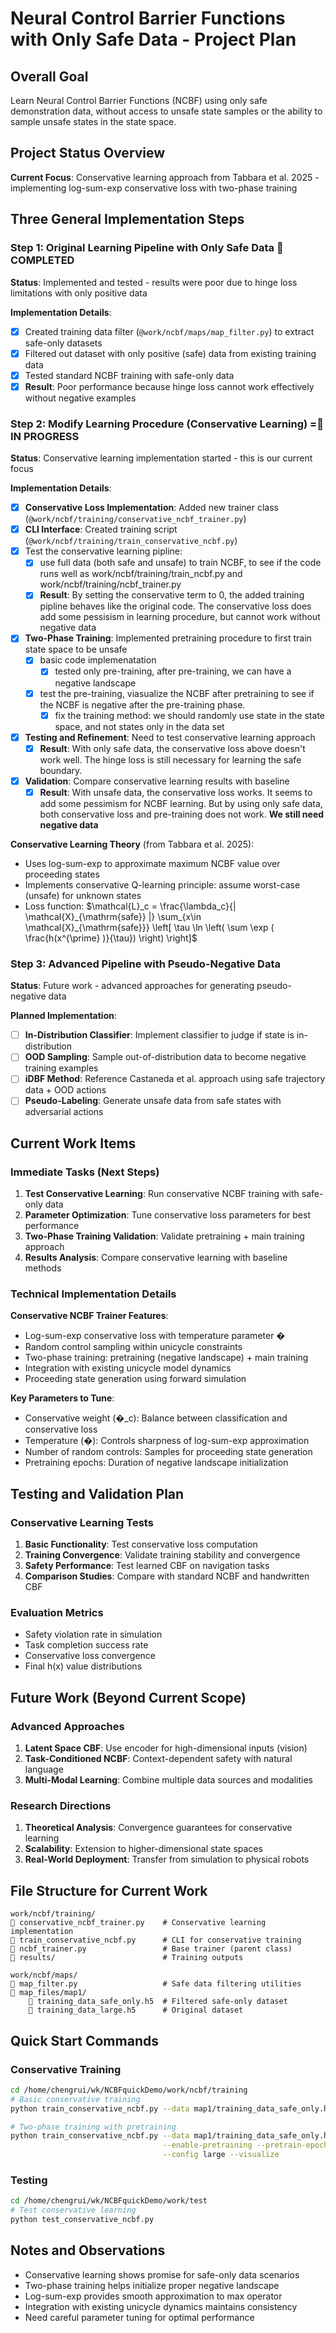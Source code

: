 # Neural Control Barrier Functions with Only Safe Data - Project Plan

## Overall Goal
Learn Neural Control Barrier Functions (NCBF) using only safe demonstration data, without access to unsafe state samples or the ability to sample unsafe states in the state space.

## Project Status Overview
**Current Focus**: Conservative learning approach from Tabbara et al. 2025 - implementing log-sum-exp conservative loss with two-phase training

## Three General Implementation Steps

### Step 1: Original Learning Pipeline with Only Safe Data  COMPLETED
**Status**: Implemented and tested - results were poor due to hinge loss limitations with only positive data

**Implementation Details**:
- [x] Created training data filter (`@work/ncbf/maps/map_filter.py`) to extract safe-only datasets
- [x] Filtered out dataset with only positive (safe) data from existing training data
- [x] Tested standard NCBF training with safe-only data
- [x] **Result**: Poor performance because hinge loss cannot work effectively without negative examples

### Step 2: Modify Learning Procedure (Conservative Learning) = IN PROGRESS
**Status**: Conservative learning implementation started - this is our current focus

**Implementation Details**:
- [x] **Conservative Loss Implementation**: Added new trainer class (`@work/ncbf/training/conservative_ncbf_trainer.py`)
- [x] **CLI Interface**: Created training script (`@work/ncbf/training/train_conservative_ncbf.py`)
- [x] Test the conservative learning pipline:
  - [x] use full data (both safe and unsafe) to train NCBF, to see if the code runs well as work/ncbf/training/train_ncbf.py and work/ncbf/training/ncbf_trainer.py
  - [x] **Result**: By setting the conservative term to 0, the added training pipline behaves like the original code. The conservative loss does add some pessisism in learning procedure, but cannot work without negative data
- [x] **Two-Phase Training**: Implemented pretraining procedure to first train state space to be unsafe
  - [x] basic code implemenatation
    - [x] tested only pre-training, after pre-training, we can have a negative landscape 
  - [x] test the pre-training, viasualize the NCBF after pretraining to see if the NCBF is negative after the pre-training phase.  
    - [x] fix the training method: we should randomly use state in the state space, and not states only in the data set
- [x] **Testing and Refinement**: Need to test conservative learning approach
  - [x] **Result**: With only safe data, the conservative loss above doesn't work well. The hinge loss is still necessary for learning the safe boundary.
- [x] **Validation**: Compare conservative learning results with baseline
  - [x] **Result**:  With unsafe data, the conservative loss works. It seems to add some pessimism for NCBF learning. But by using only safe data, both conservative loss and pre-training does not work. **We still need negative data**

**Conservative Learning Theory** (from Tabbara et al. 2025):
- Uses log-sum-exp to approximate maximum NCBF value over proceeding states
- Implements conservative Q-learning principle: assume worst-case (unsafe) for unknown states
- Loss function: $\mathcal{L}_c = \frac{\lambda_c}{| \mathcal{X}_{\mathrm{safe}} |} \sum_{x\in \mathcal{X}_{\mathrm{safe}}} \left[ \tau \ln \left( \sum \exp ( \frac{h(x^{\prime} )}{\tau}) \right) \right]$

### Step 3: Advanced Pipeline with Pseudo-Negative Data
**Status**: Future work - advanced approaches for generating pseudo-negative data

**Planned Implementation**:
- [ ] **In-Distribution Classifier**: Implement classifier to judge if state is in-distribution
- [ ] **OOD Sampling**: Sample out-of-distribution data to become negative training examples
- [ ] **iDBF Method**: Reference Castaneda et al. approach using safe trajectory data + OOD actions
- [ ] **Pseudo-Labeling**: Generate unsafe data from safe states with adversarial actions

## Current Work Items

### Immediate Tasks (Next Steps)
1. **Test Conservative Learning**: Run conservative NCBF training with safe-only data
2. **Parameter Optimization**: Tune conservative loss parameters for best performance
3. **Two-Phase Training Validation**: Validate pretraining + main training approach
4. **Results Analysis**: Compare conservative learning with baseline methods

### Technical Implementation Details

**Conservative NCBF Trainer Features**:
- Log-sum-exp conservative loss with temperature parameter �
- Random control sampling within unicycle constraints
- Two-phase training: pretraining (negative landscape) + main training
- Integration with existing unicycle model dynamics
- Proceeding state generation using forward simulation

**Key Parameters to Tune**:
- Conservative weight (�_c): Balance between classification and conservative loss
- Temperature (�): Controls sharpness of log-sum-exp approximation
- Number of random controls: Samples for proceeding state generation
- Pretraining epochs: Duration of negative landscape initialization

## Testing and Validation Plan

### Conservative Learning Tests
1. **Basic Functionality**: Test conservative loss computation
2. **Training Convergence**: Validate training stability and convergence
3. **Safety Performance**: Test learned CBF on navigation tasks
4. **Comparison Studies**: Compare with standard NCBF and handwritten CBF

### Evaluation Metrics
- Safety violation rate in simulation
- Task completion success rate
- Conservative loss convergence
- Final h(x) value distributions

## Future Work (Beyond Current Scope)

### Advanced Approaches
1. **Latent Space CBF**: Use encoder for high-dimensional inputs (vision)
2. **Task-Conditioned NCBF**: Context-dependent safety with natural language
3. **Multi-Modal Learning**: Combine multiple data sources and modalities

### Research Directions
1. **Theoretical Analysis**: Convergence guarantees for conservative learning
2. **Scalability**: Extension to higher-dimensional state spaces
3. **Real-World Deployment**: Transfer from simulation to physical robots

## File Structure for Current Work
```
work/ncbf/training/
   conservative_ncbf_trainer.py    # Conservative learning implementation
   train_conservative_ncbf.py      # CLI for conservative training
   ncbf_trainer.py                 # Base trainer (parent class)
   results/                        # Training outputs

work/ncbf/maps/
   map_filter.py                   # Safe data filtering utilities
   map_files/map1/
       training_data_safe_only.h5  # Filtered safe-only dataset
       training_data_large.h5      # Original dataset
```

## Quick Start Commands

### Conservative Training
```bash
cd /home/chengrui/wk/NCBFquickDemo/work/ncbf/training
# Basic conservative training
python train_conservative_ncbf.py --data map1/training_data_safe_only.h5 --config large

# Two-phase training with pretraining
python train_conservative_ncbf.py --data map1/training_data_safe_only.h5 \
                                  --enable-pretraining --pretrain-epochs 50 \
                                  --config large --visualize
```

### Testing
```bash
cd /home/chengrui/wk/NCBFquickDemo/work/test
# Test conservative learning
python test_conservative_ncbf.py
```

## Notes and Observations
- Conservative learning shows promise for safe-only data scenarios
- Two-phase training helps initialize proper negative landscape
- Log-sum-exp provides smooth approximation to max operator
- Integration with existing unicycle dynamics maintains consistency
- Need careful parameter tuning for optimal performance